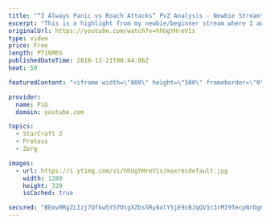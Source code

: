 ```yaml
---
title: "“I Always Panic vs Roach Attacks” PvZ Analysis - Newbie Stream"
excerpt: "This is a highlight from my newbie/beginner stream where I analyse a protoss players replay who always panics vs roach attacks -- Watch live at https://www.twitch.tv/x5_pig"
originalUrl: https://youtube.com/watch?v=hhUgYHreV1s
type: video
price: Free
length: PT16M6S
publishedDateTime: 2018-12-21T08:44:06Z
heat: 50

featuredContent: "<iframe width=\"800\" height=\"500\" frameborder=\"0\" src=\"https://www.youtube.com/embed/hhUgYHreV1s\" allow=\"accelerometer; autoplay; encrypted-media; gyroscope; picture-in-picture\" allowfullscreen></iframe>"

provider:
  name: PiG
  domain: youtube.com

topics:
  - StarCraft 2
  - Protoss
  - Zerg

images:
  - url: https://i.ytimg.com/vi/hhUgYHreV1s/maxresdefault.jpg
    width: 1280
    height: 720
    isCached: true

secured: "BEmvMRgZLIzj7Qfkw5Y57OtgXZbsSRy8olYSjE9zBJqQV1c3rMI9TecpNrDg6GbPSExS2oeSq6l1pdYPjG3z9jOhYkCQ46xrsXwpbWdNoz/hFy1rO6NVI/0ZCq/zOZHyS9Ouy+Dtc3zRsTGQCl28oLXiJ+76eWb/NYGUM0tAnu3GXVPjRpQWlrWZA6xI/jUB2rJw+7CfKqflibS32n+TJ2rdWJv203YHdiFoPin7OtatFOjz+PFb+Jha+QJWSd5GiaiQbnd7PX591ZatiD2uq3eCntemiOnQXMuiVxEHYP/B2cay4um3egToc+uZrvGnKkkWW2aC8OGtR0sWv1NYzs9vN2MuvITUMVm6vNgB7O3+7sXP0NV8PPbIl2DkRHd+BkCyGD/rU3UqrVNgB2xJpFIf+znTJj2maj5KZwd4W4o=;tmh7FaDnUefyV5G98g/P2g=="
---
```


